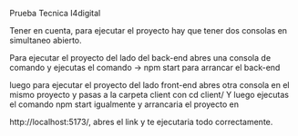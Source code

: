 Prueba Tecnica I4digital

Tener en cuenta, para ejecutar el proyecto hay que tener dos consolas en simultaneo abierto.

Para ejecutar el proyecto del lado del back-end abres una consola de comando y ejecutas el comando -> npm start para arrancar el back-end

luego para ejecutar el proyecto del lado front-end abres otra consola en el mismo proyecto y pasas a la carpeta client con cd client/
Y luego ejecutas el comando npm start igualmente y arrancaria el proyecto en

http://localhost:5173/, abres el link y te ejecutaria todo correctamente.
